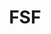 ---
blog: https://www.fsf.org/blogs/
images:
- fsf-icon.svg
- fsf-ar21.svg
logohandle: fsf
sort: fsf
title: FSF
twitter: https://x.com/fsf
website: https://www.fsf.org/
wikipedia: https://en.wikipedia.org/wiki/Free_Software_Foundation
---